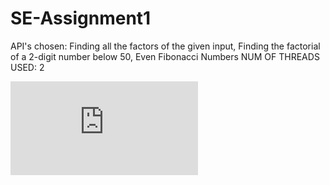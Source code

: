 # SE-Assignment1

API's chosen: Finding all the factors of the given input, Finding the factorial of a 2-digit number below 50, Even Fibonacci Numbers
NUM OF THREADS USED: 2

![API Diagram](https://github.com/DijonnaWatson/SE-Assignment1/blob/Redone-API-A%232/FINDING%20FACTORS%20API%20DIAGRAM.pdf)
